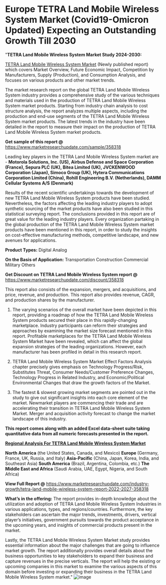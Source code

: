 # Europe TETRA Land Mobile Wireless System Market (Covid19-Omicron Updated) Expecting an Outstanding Growth Till 2030
"<strong>TETRA Land Mobile Wireless System Market Study 2024-2030:</strong>

<a href=https://www.marketresearchupdate.com/sample/358318>TETRA Land Mobile Wireless System Market</a> (Newly published report) which covers Market Overview, Future Economic Impact, Competition by Manufacturers, Supply (Production), and Consumption Analysis, and focuses on various products and other market trends.

The market research report on the global TETRA Land Mobile Wireless System industry provides a comprehensive study of the various techniques and materials used in the production of TETRA Land Mobile Wireless System market products. Starting from industry chain analysis to cost structure analysis, the report analyzes multiple aspects, including the production and end-use segments of the TETRA Land Mobile Wireless System market products. The latest trends in the industry have been detailed in the report to measure their impact on the production of TETRA Land Mobile Wireless System market products.

<strong>Get sample of this report @</strong> <a href=https://www.marketresearchupdate.com/sample/358318>https://www.marketresearchupdate.com/sample/358318</a>

Leading key players in the TETRA Land Mobile Wireless System market are -
<strong>Motorola Solutions, Inc. (US), Airbus Defense and Space Corporation (France), Sepura PLC (UK), Bitea Limited (UK), JVCKENWOOD Corporation (Japan), Simoco Group (UK), Hytera Communications Corporation Limited (China), Rohill Engineering B.V. (Netherlands), DAMM Cellular Systems A/S (Denmark)</strong>

Results of the recent scientific undertakings towards the development of new TETRA Land Mobile Wireless System products have been studied. Nevertheless, the factors affecting the leading industry players to adopt synthetic sourcing of the market products have also been studied in this statistical surveying report. The conclusions provided in this report are of great value for the leading industry players. Every organization partaking in the global production of the TETRA Land Mobile Wireless System market products have been mentioned in this report, in order to study the insights on cost-effective manufacturing methods, competitive landscape, and new avenues for applications.

<strong>Product Types:</strong>
Digital
Analog

<strong>On the Basis of Application:</strong>
Transportation
Construction
Commercial
Military
Others

<strong>Get Discount on TETRA Land Mobile Wireless System report @</strong> <a href=https://www.marketresearchupdate.com/discount/358318>https://www.marketresearchupdate.com/discount/358318</a>

This report also consists of the expansion, mergers, and acquisitions, and price, revenue, and production. This report also provides revenue, CAGR, and production shares by the manufacturer.

1) The varying scenarios of the overall market have been depicted in this report, providing a roadmap of how the TETRA Land Mobile Wireless System products secured their place in this rapidly-changing marketplace. Industry participants can reform their strategies and approaches by examining the market size forecast mentioned in this report. Profitable marketplaces for the TETRA Land Mobile Wireless System Market have been revealed, which can affect the global expansion strategies of the leading organizations. However, each manufacturer has been profiled in detail in this research report.

2) TETRA Land Mobile Wireless System Market Effect Factors Analysis chapter precisely gives emphasis on Technology Progress/Risk, Substitutes Threat, Consumer Needs/Customer Preference Changes, Technology Progress in Related Industry, and Economic/Political Environmental Changes that draw the growth factors of the Market.

3) The fastest &amp; slowest growing market segments are pointed out in the study to give out significant insights into each core element of the market. Newmarket players are commencing their trade and are accelerating their transition in TETRA Land Mobile Wireless System Market. Merger and acquisition activity forecast to change the market landscape of this industry.

<strong>This report comes along with an added Excel data-sheet suite taking quantitative data from all numeric forecasts presented in the report.</strong>

<strong><u><b>Regional Analysis For TETRA Land Mobile Wireless System Market</b></u></strong>

<strong><b>North America</b></strong> (the United States, Canada, and Mexico)
<strong><b>Europe </b></strong>(Germany, France, UK, Russia, and Italy)
<strong><b>Asia-Pacific</b></strong> (China, Japan, Korea, India, and Southeast Asia)
<strong><b>South America</b></strong> (Brazil, Argentina, Colombia, etc.)
<strong><b>The Middle East and Africa</b></strong> (Saudi Arabia, UAE, Egypt, Nigeria, and South Africa)

<strong>View Full Report @</strong> <a href=https://www.marketresearchupdate.com/industry-growth/tetra-land-mobile-wireless-system-report-2022-2027-358318>https://www.marketresearchupdate.com/industry-growth/tetra-land-mobile-wireless-system-report-2022-2027-358318</a>

<strong>What’s in the offering:</strong> The report provides in-depth knowledge about the utilization and adoption of TETRA Land Mobile Wireless System Industries in various applications, types, and regions/countries. Furthermore, the key stakeholders can ascertain the major trends, investments, drivers, vertical player’s initiatives, government pursuits towards the product acceptance in the upcoming years, and insights of commercial products present in the market.

Lastly, the TETRA Land Mobile Wireless System Market study provides essential information about the major challenges that are going to influence market growth. The report additionally provides overall details about the business opportunities to key stakeholders to expand their business and capture revenues in the precise verticals. The report will help the existing or upcoming companies in this market to examine the various aspects of this domain before investing or expanding their business in the TETRA Land Mobile Wireless System market."
![image](https://github.com/johnrobertjr/Market-Research-Update/assets/154120476/610de903-c721-4b44-876a-cf3bc1393249)
